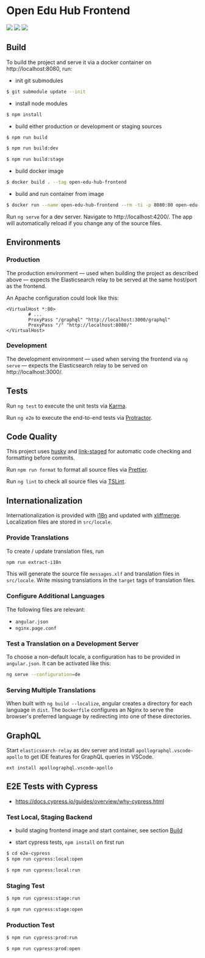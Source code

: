# Open Edu Hub Frontend

![](https://github.com/openeduhub/oeh-search-frontend/workflows/Publish/badge.svg)
![](https://github.com/openeduhub/oeh-search-frontend/workflows/Lint/badge.svg)
![](https://github.com/openeduhub/oeh-search-frontend/workflows/Cypress/badge.svg)

## Build

To build the project and serve it via a docker container on http://localhost:8080, run:

-   init git submodules

```bash
$ git submodule update --init
```

-   install node modules

```bash
$ npm install
```

-   build either production or development or staging sources

```bash
$ npm run build
```

```bash
$ npm run build:dev
```

```bash
$ npm run build:stage
```

-   build docker image

```bash
$ docker build . --tag open-edu-hub-frontend
```

-   build and run container from image

```bash
$ docker run --name open-edu-hub-frontend --rm -ti -p 8080:80 open-edu-hub-frontend
```

Run `ng serve` for a dev server. Navigate to http://localhost:4200/. The app will automatically
reload if you change any of the source files.

## Environments

### Production

The production environment — used when building the project as described above — expects the
Elasticsearch relay to be served at the same host/port as the frontend.

An Apache configuration could look like this:

```apacheconf
<VirtualHost *:80>
        # ...
        ProxyPass "/graphql" "http://localhost:3000/graphql"
        ProxyPass "/" "http://localhost:8080/"
</VirtualHost>
```

### Development

The development environment — used when serving the frontend via `ng serve` — expects the
Elasticsearch relay to be served on http://localhost:3000/.

## Tests

Run `ng test` to execute the unit tests via [Karma](https://karma-runner.github.io).

Run `ng e2e` to execute the end-to-end tests via [Protractor](http://www.protractortest.org/).

## Code Quality

This project uses [husky](https://github.com/typicode/husky) and
[link-staged](https://github.com/okonet/lint-staged) for automatic code checking and formatting
before commits.

Run `npm run format` to format all source files via [Prettier](https://prettier.io/).

Run `ng lint` to check all source files via [TSLint](https://palantir.github.io/tslint/).

## Internationalization

Internationalization is provided with [i18n](https://angular.io/guide/i18n) and updated with
[xliffmerge](https://github.com/martinroob/ngx-i18nsupport/wiki/Tutorial-for-using-xliffmerge-with-angular-cli).
Localization files are stored in `src/locale`.

### Provide Translations

To create / update translation files, run

```bash
npm run extract-i18n
```

This will generate the source file `messages.xlf` and translation files in `src/locale`.
Write missing translations in the `target` tags of translation files.

### Configure Additional Languages

The following files are relevant:

-   `angular.json`
-   `nginx.page.conf`

### Test a Translation on a Development Server

To choose a non-default locale, a configuration has to be provided in `angular.json`. It can be
activated like this:

```bash
ng serve --configuration=de
```

### Serving Multiple Translations

When built with `ng build --localize`, angular creates a directory for each language in `dist`. The
`Dockerfile` configures an Nginx to serve the browser's preferred language by redirecting into one
of these directories.

## GraphQL

Start `elasticsearch-relay` as dev server and install `apollographql.vscode-apollo` to get IDE
features for GraphQL queries in VSCode.

```
ext install apollographql.vscode-apollo
```

## E2E Tests with Cypress

-   https://docs.cypress.io/guides/overview/why-cypress.html

### Test Local, Staging Backend

-   build staging frontend image and start container, see section [Build](##Build)

-   start cypress tests, `npm install` on first run

```bash
$ cd e2e-cypress
$ npm run cypress:local:open
```

```bash
$ npm run cypress:local:run
```

### Staging Test

```bash
$ npm run cypress:stage:run
```

```bash
$ npm run cypress:stage:open
```

### Production Test

```bash
$ npm run cypress:prod:run
```

```bash
$ npm run cypress:prod:open
```
